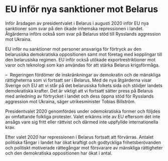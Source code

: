 # EU inför nya sanktioner mot Belarus

Inför årsdagen av presidentvalet i Belarus i augusti 2020 inför EU nya sanktioner som svar på den ökade inhemska repressionen i landet. Åtgärderna införs också som svar på Belarus stöd till Rysslands aggression mot Ukraina.

EU inför nu sanktioner mot personer ansvariga för förtryck av den belarusiska demokratiska oppositionen samt mot företag med kopplingar till den belarusiska regimen. EU inför också utökade exportrestriktioner mot varor och teknologi som kan användas för att stärka Belarus krigsförmåga.

–  Regeringen fördömer de inskränkningar av demokratin och de mänskliga rättigheterna som vi fortsatt ser i Belarus. Med de nya åtgärderna visar Sverige och EU att vi står på det belarusiska folkets sida och stödjer landets demokratiska krafter. Det är viktigt att vi fortsatt sätter press på Belarus med anledning av förtrycket i landet och dess öppna stöd för Rysslands aggression mot Ukraina, säger utrikesminister Tobias Billström.

Presidentvalet 2020 genomfördes under odemokratiska former och följdes av omfattande folkliga protester. Valet erkänns inte av EU eftersom det inte ansågs vare sig fritt eller rättvist och därmed inte uppfyllde internationella krav.

Efter valet 2020 har repressionen i Belarus fortsatt att förvärras. Antalet politiska fångar i landet har ökat kraftigt och godtyckliga frihetsberövanden och politiskt motiverade rättegångar mot försvarare av mänskliga rättigheter och den demokratiska oppositionen har ökat i antal.
